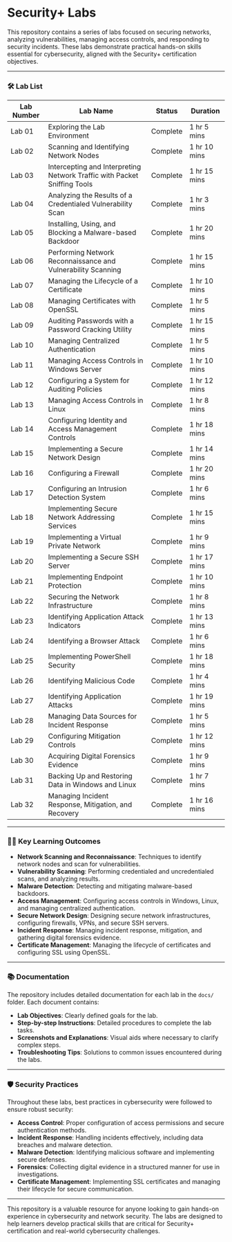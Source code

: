 # Security+ Labs

This repository contains a series of labs focused on securing networks, analyzing vulnerabilities, managing access controls, and responding to security incidents. These labs demonstrate practical hands-on skills essential for cybersecurity, aligned with the Security+ certification objectives.

---

### 🛠 Lab List

| **Lab Number** | **Lab Name**                                                                                     | **Status**   | **Duration**         |
| -------------- | ------------------------------------------------------------------------------------------------ | ------------ | -------------------- |
| Lab 01         | Exploring the Lab Environment                                                                     | Complete     | 1 hr 5 mins          |
| Lab 02         | Scanning and Identifying Network Nodes                                                            | Complete     | 1 hr 10 mins         |
| Lab 03         | Intercepting and Interpreting Network Traffic with Packet Sniffing Tools                          | Complete     | 1 hr 15 mins         |
| Lab 04         | Analyzing the Results of a Credentialed Vulnerability Scan                                        | Complete     | 1 hr 3 mins          |
| Lab 05         | Installing, Using, and Blocking a Malware-based Backdoor                                          | Complete     | 1 hr 20 mins         |
| Lab 06         | Performing Network Reconnaissance and Vulnerability Scanning                                      | Complete     | 1 hr 15 mins         |
| Lab 07         | Managing the Lifecycle of a Certificate                                                           | Complete     | 1 hr 10 mins         |
| Lab 08         | Managing Certificates with OpenSSL                                                                | Complete     | 1 hr 5 mins          |
| Lab 09         | Auditing Passwords with a Password Cracking Utility                                               | Complete     | 1 hr 15 mins         |
| Lab 10         | Managing Centralized Authentication                                                               | Complete     | 1 hr 5 mins          |
| Lab 11         | Managing Access Controls in Windows Server                                                        | Complete     | 1 hr 10 mins         |
| Lab 12         | Configuring a System for Auditing Policies                                                        | Complete     | 1 hr 12 mins         |
| Lab 13         | Managing Access Controls in Linux                                                                 | Complete     | 1 hr 8 mins          |
| Lab 14         | Configuring Identity and Access Management Controls                                               | Complete     | 1 hr 18 mins         |
| Lab 15         | Implementing a Secure Network Design                                                              | Complete     | 1 hr 14 mins         |
| Lab 16         | Configuring a Firewall                                                                            | Complete     | 1 hr 20 mins         |
| Lab 17         | Configuring an Intrusion Detection System                                                         | Complete     | 1 hr 6 mins          |
| Lab 18         | Implementing Secure Network Addressing Services                                                   | Complete     | 1 hr 15 mins         |
| Lab 19         | Implementing a Virtual Private Network                                                            | Complete     | 1 hr 9 mins          |
| Lab 20         | Implementing a Secure SSH Server                                                                  | Complete     | 1 hr 17 mins         |
| Lab 21         | Implementing Endpoint Protection                                                                  | Complete     | 1 hr 10 mins         |
| Lab 22         | Securing the Network Infrastructure                                                               | Complete     | 1 hr 8 mins          |
| Lab 23         | Identifying Application Attack Indicators                                                         | Complete     | 1 hr 13 mins         |
| Lab 24         | Identifying a Browser Attack                                                                      | Complete     | 1 hr 6 mins          |
| Lab 25         | Implementing PowerShell Security                                                                  | Complete     | 1 hr 18 mins         |
| Lab 26         | Identifying Malicious Code                                                                        | Complete     | 1 hr 4 mins          |
| Lab 27         | Identifying Application Attacks                                                                   | Complete     | 1 hr 19 mins         |
| Lab 28         | Managing Data Sources for Incident Response                                                       | Complete     | 1 hr 5 mins          |
| Lab 29         | Configuring Mitigation Controls                                                                   | Complete     | 1 hr 12 mins         |
| Lab 30         | Acquiring Digital Forensics Evidence                                                              | Complete     | 1 hr 9 mins          |
| Lab 31         | Backing Up and Restoring Data in Windows and Linux                                                | Complete     | 1 hr 7 mins          |
| Lab 32         | Managing Incident Response, Mitigation, and Recovery                                              | Complete     | 1 hr 16 mins         |

---

### 🧑‍💻 Key Learning Outcomes

- **Network Scanning and Reconnaissance**: Techniques to identify network nodes and scan for vulnerabilities.
- **Vulnerability Scanning**: Performing credentialed and uncredentialed scans, and analyzing results.
- **Malware Detection**: Detecting and mitigating malware-based backdoors.
- **Access Management**: Configuring access controls in Windows, Linux, and managing centralized authentication.
- **Secure Network Design**: Designing secure network infrastructures, configuring firewalls, VPNs, and secure SSH servers.
- **Incident Response**: Managing incident response, mitigation, and gathering digital forensics evidence.
- **Certificate Management**: Managing the lifecycle of certificates and configuring SSL using OpenSSL.

---

### 📚 Documentation

The repository includes detailed documentation for each lab in the `docs/` folder. Each document contains:

- **Lab Objectives**: Clearly defined goals for the lab.
- **Step-by-step Instructions**: Detailed procedures to complete the lab tasks.
- **Screenshots and Explanations**: Visual aids where necessary to clarify complex steps.
- **Troubleshooting Tips**: Solutions to common issues encountered during the labs.

---

### 🛡️ Security Practices

Throughout these labs, best practices in cybersecurity were followed to ensure robust security:

- **Access Control**: Proper configuration of access permissions and secure authentication methods.
- **Incident Response**: Handling incidents effectively, including data breaches and malware detection.
- **Malware Detection**: Identifying malicious software and implementing secure defenses.
- **Forensics**: Collecting digital evidence in a structured manner for use in investigations.
- **Certificate Management**: Implementing SSL certificates and managing their lifecycle for secure communication.

---

This repository is a valuable resource for anyone looking to gain hands-on experience in cybersecurity and network security. The labs are designed to help learners develop practical skills that are critical for Security+ certification and real-world cybersecurity challenges.
